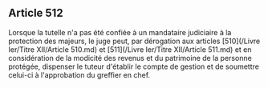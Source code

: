 Article 512
----
Lorsque la tutelle n'a pas été confiée à un mandataire judiciaire à la
protection des majeurs, le juge peut, par dérogation aux articles [510](/Livre Ier/Titre XII/Article 510.md) et [511](/Livre Ier/Titre XII/Article 511.md) et
en considération de la modicité des revenus et du patrimoine de la personne
protégée, dispenser le tuteur d'établir le compte de gestion et de soumettre
celui-ci à l'approbation du greffier en chef.
